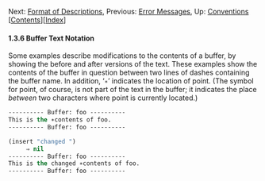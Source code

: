 

Next: [Format of Descriptions](Format-of-Descriptions.html), Previous: [Error Messages](Error-Messages.html), Up: [Conventions](Conventions.html)   \[[Contents](index.html#SEC_Contents "Table of contents")]\[[Index](Index.html "Index")]

#### 1.3.6 Buffer Text Notation

Some examples describe modifications to the contents of a buffer, by showing the before and after versions of the text. These examples show the contents of the buffer in question between two lines of dashes containing the buffer name. In addition, ‘`∗`’ indicates the location of point. (The symbol for point, of course, is not part of the text in the buffer; it indicates the place *between* two characters where point is currently located.)

```lisp
---------- Buffer: foo ----------
This is the ∗contents of foo.
---------- Buffer: foo ----------

(insert "changed ")
     ⇒ nil
---------- Buffer: foo ----------
This is the changed ∗contents of foo.
---------- Buffer: foo ----------
```
